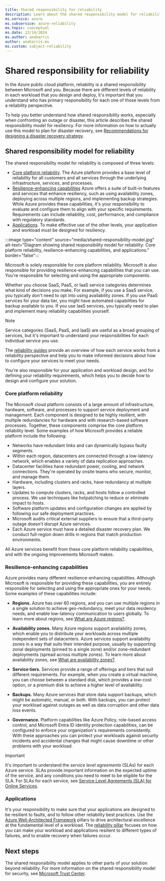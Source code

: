 ```yaml
---
title: Shared responsibility for reliability
description: Learn about the shared responsibility model for reliability on the Azure cloud platform.
ms.service: azure
ms.subservice: azure-reliability
ms.topic: conceptual
ms.date: 12/14/2024
ms.author: anaharris
author: anaharris-ms
ms.custom: subject-reliability
---
```


# Shared responsibility for reliability

In the Azure public cloud platform, reliability is a shared responsibility between Microsoft and you. Because there are different levels of reliability in each workload that you design and deploy, it's important that you understand who has primary responsibility for each one of those levels from a reliability perspective.

To help you better understand how shared responsibility works, especially when confronting an outage or disaster, this article describes the shared responsibility *model* for resiliency. For more information on how to actually use this model to plan for disaster recovery, see [Recommendations for designing a disaster recovery strategy](/azure/well-architected/reliability/disaster-recovery).

## Shared responsibility model for reliability

The shared responsibility model for reliability is composed of three levels:

- [Core platform reliability](#core-platform-reliability). The Azure platform provides a base level of reliability for all customers and all services through the underlying infrastructure, services, and processes.
- [Resilience-enhancing capabilities](#resilience-enhancing-capabilities) Azure offers a suite of built-in features and services that enhance resiliency, such as using availability zones, deploying across multiple regions, and implementing backup strategies. While Azure provides these capabilities, it's your responsibility to evaluate and configure them to align with your specific requirements. Requirements can include reliability, cost, performance, and compliance with regulatory standards.
- [Applications](#applications). To make effective use of the other levels, your application and workload must be designed for resiliency.

:::image type="content" source="media/shared-responsibility-model.jpg" alt-text="Diagram showing shared responsibility model for reliability: Core platform reliability, resilience-enhancing capabilities, and applications." border="false":::

Microsoft is solely responsible for core platform reliability. Microsoft is also responsible for providing resilience-enhancing capabilities that you can use. You're responsible for selecting and using the appropriate components.

Whether you choose SaaS, PaaS, or IaaS service categories determines what kind of decisions you make. For example, if you use a SaaS service, you typically don't need to opt into using availability zones. If you use PaaS services for your data tier, you might have automated capabilities for backup available to you. If you use IaaS services, you typically need to plan and implement many reliability capabilities yourself.

> [!NOTE]
> Service categories (SaaS, PaaS, and IaaS) are useful as a broad grouping of services, but it's important to understand your responsibilities for each individual service you use.
>
> The [reliability guides](./overview-reliability-guidance.md) provide an overview of how each service works from a reliability perspective and help you to make informed decisions about how to configure your services to meet your needs.

You're also responsible for your application and workload design, and for defining your reliability requirements, which helps you to decide how to design and configure your solution.

### Core platform reliability

The Microsoft cloud platform consists of a large amount of infrastructure, hardware, software, and processes to support service deployment and management. Each component is designed to be highly resilient, with multiple redundancies for hardware and with research-based software processes. Together, these components comprise the core platform reliability level. Some examples of how Microsoft provides a reliable platform include the following:

- Networks have redundant links and can dynamically bypass faulty segments.
- Within each region, datacenters are connected through a low-latency network, which enables a variety of data replication approaches.
- Datacenter facilities have redundant power, cooling, and network connections. They're operated by onsite teams who secure, monitor, and manage them.
- Hardware, including clusters and racks, have redundancy at multiple layers.
- Updates to compute clusters, racks, and hosts follow a controlled process. We use techniques like hotpatching to reduce or eliminate impact to hosts.
- Software platform updates and configuration changes are applied by following our safe deployment practices.
- Microsoft audits critical external suppliers to ensure that a third-party outage doesn't disrupt Azure services.
- Each Azure service must have a detailed disaster recovery plan. We conduct full-region down drills in regions that match production environments.

All Azure services benefit from these core platform reliability capabilities, and with the ongoing improvements Microsoft makes.

### Resilience-enhancing capabilities

Azure provides many different resilience-enhancing capabilities. Although Microsoft is responsible for providing these capabilities, you are entirely responsible for selecting and using the appropriate ones for your needs. Some examples of these capabilities include:

- **Regions.** Azure has over 60 regions, and you can use multiple regions in a single solution to achieve geo-redundancy, meet your data residency needs, and enable low-latency communication to users globally. To learn more about regions, see [What are Azure regions?](./regions-overview.md).

- **Availability zones.** Many Azure regions support availability zones, which enable you to distribute your workloads across multiple independent sets of datacenters. Azure services support availability zones in a way that suits their intended purpose, usually by supporting zonal deployments (pinned to a single zone) and/or zone-redundant deployments (spread across multiple zones). To learn more about availability zones, see [What are availability zones?](./availability-zones-overview.md).

- **Service tiers.** Services provide a range of offerings and tiers that suit different requirements. For example, when you create a virtual machine, you can choose between a standard disk, which provides a low-cost option, or a premium disk to achieve a higher level of availability.

- **Backups.** Many Azure services that store data support backups, which might be automatic, manual, or both. With backups, you can protect your workload against outages as well as data corruption and other data loss events.

- **Governance.** Platform capabilities like Azure Policy, role-based access control, and Microsoft Entra ID identity protection capabilities, can be configured to enforce your organization's requirements consistently. With these approaches you can protect your workloads against security incidents and accidental changes that might cause downtime or other problems with your workload.

> [!IMPORTANT]
> It's important to understand the *service level agreements* (SLAs) for each Azure service. SLAs provide important information on the expected uptime of the service, and any conditions you need to meet to be eligible for the SLA. For SLAs for each service, see [Service Level Agreements (SLA) for Online Services](https://www.microsoft.com/licensing/docs/view/Service-Level-Agreements-SLA-for-Online-Services).

### Applications

It's your responsibility to make sure that your applications are designed to be resilient to faults, and to follow other reliability best practices. Use the [Azure Well-Architected Framework](/azure/well-architected) pillars to drive architectural excellence at the fundamental level of a workload. The [reliability pillar](/azure/well-architected/reliability/) focuses on how you can make your workload and applications resilient to different types of failures, and to enable recovery when failures occur.

## Next steps

The shared responsibility model applies to other parts of your solution beyond reliability. For more information on the shared responsibility model for security, see [Microsoft Trust Center](../security/fundamentals/shared-responsibility.md).
